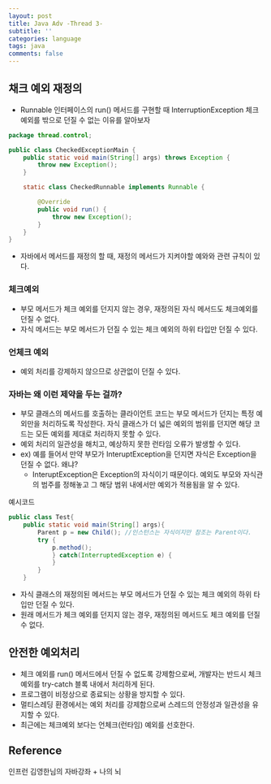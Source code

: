 ```yaml
---
layout: post
title: Java Adv -Thread 3-
subtitle: ''
categories: language
tags: java
comments: false
---
```


## 채크 예외 재정의

- Runnable 인터페이스의 run() 메서드를 구현할 때 InterruptionException 체크 예외를 밖으로 던질 수 없는 이유를 알아보자

```java
package thread.control;

public class CheckedExceptionMain {
    public static void main(String[] args) throws Exception {
        throw new Exception();
    }

    static class CheckedRunnable implements Runnable {

        @Override
        public void run() {
            throw new Exception();
        }
    }
}

```

- 자바에서 메서드를 재정의 할 때, 재정의 메서드가 지켜야할 예와와 관련 규칙이 있다.

### 체크예외

- 부모 메서드가 체크 예외를 던지지 않는 경우, 재정의된 자식 메서드도 체크예외를 던질 수 없다.
- 자식 메서드는 부모 메서드가 던질 수 있는 체크 예외의 하위 타입만 던질 수 있다.

### 언체크 예외

- 예외 처리를 강제하지 않으므로 상관없이 던질 수 있다.

### 자바는 왜 이런 제약을 두는 걸까?

- 부모 클래스의 메서드를 호출하는 클라이언트 코드는 부모 메서드가 던지는 특정 예외만을 처리하도록 작성한다. 자식 클래스가 더 넓은 예외의 범위를 던지면 해당 코드는 모든 예외를 제대로 처리하지 못할 수 있다.
- 예외 처리의 일관성을 해치고, 예상하지 못한 런타임 오류가 발생할 수 있다.
- ex) 예를 들어서 만약 부모가 InteruptException을 던지면 자식은 Exception을 던질 수 없다. 왜냐?
    - InteruptException은 Exception의 자식이기 때문이다. 예외도 부모와 자식관의 범주를 정해놓고 그 해당 범위 내에서만 예외가 적용됨을 알 수 있다.

예시코드

```java
public class Test{
	public static void main(String[] args){
		Parent p = new Child(); //인스턴스는 자식이지만 참조는 Parent이다.
		try {
			p.method();
			} catch(InterruptedException e) {
			}
		}
	}
```

- 자식 클래스의 재정의된 메서드는 부모 메서드가 던질 수 있는 체크 예외의 하위 타입만 던질 수 있다.
- 원래 메서드가 체크 예외를 던지지 않는 경우, 재정의된 메서드도 체크 예외를 던질 수 없다.

## 안전한 예외처리

- 체크 예외를 run() 메서드에서 던질 수 없도록 강제함으로써, 개발자는 반드시 체크 예외를 try-catch 블록 내에서 처리하게 된다.
- 프로그램이 비정상으로 종료되는 상황을 방지할 수 있다.
- 멀티스레딩 환경에서는 예외 처리를 강제함으로써 스레드의 안정성과 일관성을 유지할 수 있다.
- 최근에는 체크예외 보다는 언체크(런타임) 예외를 선호한다.


## Reference

인프런 김영한님의 자바강좌 + 나의 뇌
